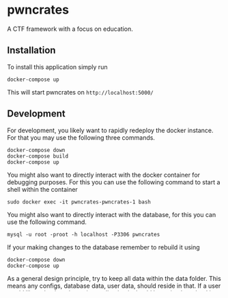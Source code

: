 # pwncrates
A CTF framework with a focus on education.


## Installation
To install this application simply run
```commandline
docker-compose up
```
This will start pwncrates on `http://localhost:5000/`

## Development
For development, you likely want to rapidly redeploy the docker
instance. For that you may use the following three commands.
```commandline
docker-compose down
docker-compose build
docker-compose up
```

You might also want to directly interact with the docker container for
debugging purposes. For this you can use the following command to start a
shell within the container
```commandline
sudo docker exec -it pwncrates-pwncrates-1 bash
```

You might also want to directly interact with the database, for this
you can use the following command.
```commandline
mysql -u root -proot -h localhost -P3306 pwncrates
```

If your making changes to the database remember to rebuild it using
```commandline
docker-compose down
docker-compose up
```

As a general design principle, try to keep all data within the data folder.
This means any configs, database data, user data, should reside in that. If 
a user would like to backup the entire application it should be a simple as
backing up the data folder.
## TODO
- Create authentication
- Create persistence/backup mechanism.
- Make markdown pages prettier (eg, code blocks)
- Add git integration (fetch challenges from url)
- Add writeups
- Add javascript to flag submissions to update page.
- Add by-university scoreboard